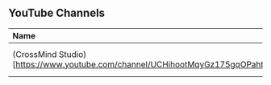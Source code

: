 ## YouTube Channels
| Name                                | Description                                          |     
|:----------------------------------- |:----------------------------------------------------:|
| (CrossMind Studio)[https://www.youtube.com/channel/UCHihootMqyGz175gqOPahtw] | Beginner to Advanced tutorials| 
